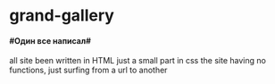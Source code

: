 # grand-gallery
#### #Один все написал#
all site been written in HTML just a small part in css
the site having no functions, just surfing from a url to another 
